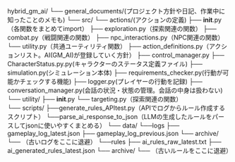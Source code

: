 hybrid_gm_ai/
└── general_documents/(プロジェクト方針や日記、作業中に知ったことのメモも)
└── src/
    └── actions/(アクションの定義)
        ├── __init__.py（各関数をまとめてimport）
        ├── exploration.py（探索関連の関数）
        ├── combat.py（戦闘関連の関数）
        ├── npc_interactions.py（NPC関連の関数）
        └── utility.py（共通ユーティリティ関数）
    ├── action_definitions.py（アクションリスト。AI(GM_AI)が登録していく方針）
    ├── control_manager.py
    ├── CharacterStatus.py.py(キャラクターのステータス定義ファイル)
    ├── simulation.py(シミュレーション本体)
    ├── requirements_checker.py(行動が可能かチェックする機能)
    ├── logger.py(プレイヤーの行動を記録)
    ├── conversation_manager.py(会話の状況・状態の管理。会話の中身は扱わない)
    └── utility/
        ├── __init__.py
        └── targeting.py（探索関連の関数）       
└── scripts/
    ├──generate_rules_APItest.py（APIでログからルール作成するスクリプト）
    └──parse_ai_response_to_json（LLMの生成したルールをパースしてjsonに使いやすくまとめる）
└── data/
    └──logs
        ├── gameplay_log_latest.json
        ├── gameplay_log_previous.json
        └── archive/
            └── （古いログをここに退避）
    └──rules
        ├── ai_rules_raw_latest.txt
        ├── ai_generated_rules_latest.json
        └── archive/
            └── （古いルールをここに退避）